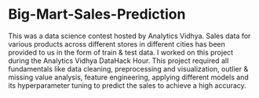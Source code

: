 # Big-Mart-Sales-Prediction

This was a data science contest hosted by Analytics Vidhya. Sales data for various products across different stores in different cities has been provided to us in the form of train & test data. I worked on this project during the Analytics Vidhya DataHack Hour. This project required all fundamentals like data cleaning, preprocessing and visualization, outlier & missing value analysis, feature engineering, applying different models and its hyperparameter tuning to predict the sales to achieve a high accuracy.
